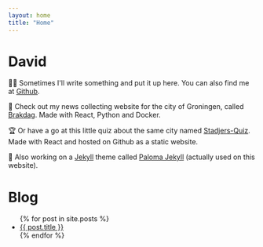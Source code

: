 ```yaml
---
layout: home
title: "Home"
---
```

# David
👨‍💻 Sometimes I'll write something and put it up here. You can also find me at [Github](https://github.com/Ffyud).

📰 Check out my news collecting website for the city of Groningen, called [Brakdag](https://brakdag.nl). Made with React, Python and Docker. 

🏆 Or have a go at this little quiz about the same city named [Stadjers-Quiz](https://stadjers-quiz.nl). Made with React and hosted on Github as a static website.

🎨 Also working on a [Jekyll](https://jekyllrb.com/) theme called [Paloma Jekyll](https://github.com/Ffyud/paloma-jekyll) (actually used on this website).

# Blog

<ul>
      {% for post in site.posts %}
      <li>
            <a href="{{ post.url }}">{{ post.title }}</a>
      </li>
      {% endfor %}
</ul>
